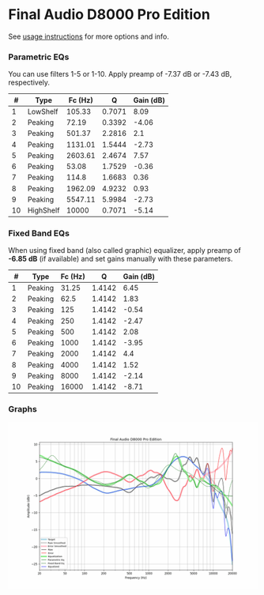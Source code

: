 # Final Audio D8000 Pro Edition
See [usage instructions](https://github.com/jaakkopasanen/AutoEq#usage) for more options and info.

### Parametric EQs
You can use filters 1-5 or 1-10. Apply preamp of -7.37 dB or -7.43 dB, respectively.

|   # | Type      |   Fc (Hz) |      Q |   Gain (dB) |
|-----|-----------|-----------|--------|-------------|
|   1 | LowShelf  |    105.33 | 0.7071 |        8.09 |
|   2 | Peaking   |     72.19 | 0.3392 |       -4.06 |
|   3 | Peaking   |    501.37 | 2.2816 |        2.1  |
|   4 | Peaking   |   1131.01 | 1.5444 |       -2.73 |
|   5 | Peaking   |   2603.61 | 2.4674 |        7.57 |
|   6 | Peaking   |     53.08 | 1.7529 |       -0.36 |
|   7 | Peaking   |    114.8  | 1.6683 |        0.36 |
|   8 | Peaking   |   1962.09 | 4.9232 |        0.93 |
|   9 | Peaking   |   5547.11 | 5.9984 |       -2.73 |
|  10 | HighShelf |  10000    | 0.7071 |       -5.14 |

### Fixed Band EQs
When using fixed band (also called graphic) equalizer, apply preamp of **-6.85 dB** (if available) and set gains manually with these parameters.

|   # | Type    |   Fc (Hz) |      Q |   Gain (dB) |
|-----|---------|-----------|--------|-------------|
|   1 | Peaking |     31.25 | 1.4142 |        6.45 |
|   2 | Peaking |     62.5  | 1.4142 |        1.83 |
|   3 | Peaking |    125    | 1.4142 |       -0.54 |
|   4 | Peaking |    250    | 1.4142 |       -2.47 |
|   5 | Peaking |    500    | 1.4142 |        2.08 |
|   6 | Peaking |   1000    | 1.4142 |       -3.95 |
|   7 | Peaking |   2000    | 1.4142 |        4.4  |
|   8 | Peaking |   4000    | 1.4142 |        1.52 |
|   9 | Peaking |   8000    | 1.4142 |       -2.14 |
|  10 | Peaking |  16000    | 1.4142 |       -8.71 |

### Graphs
![](./Final%20Audio%20D8000%20Pro%20Edition.png)
